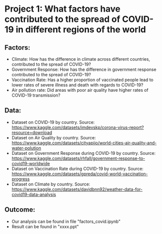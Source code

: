 # Project 1: What factors have contributed to the spread of COVID-19 in different regions of the world

## Factors:
- Climate: How has the difference in climate across different countries, contributed to the spread of COVID-19?
- Government Response: How has the difference in government response contributed to the spread of COVID-19?
- Vaccination Rate: Has a higher proportion of vaccinated people lead to lower rates of severe illness and death with regards to COVID-19?
- Air pollution rate: Did areas with poor air quality have higher rates of COVID-19 transmission?

## Data:
- Dataset on COVID-19 by country. Source: https://www.kaggle.com/datasets/imdevskp/corona-virus-report?resource=download
- Dataset on Air Quality by country. Source: https://www.kaggle.com/datasets/cityapiio/world-cities-air-quality-and-water-polution
- Dataset on Government Response during COVID-19 by country. Source: https://www.kaggle.com/datasets/rhfall/government-response-to-covid19-worldwide
- Dataset on Vaccination Rate during COVID-19 by country. Source: https://www.kaggle.com/datasets/gpreda/covid-world-vaccination-progress
- Dataset on Climate by country. Source: https://www.kaggle.com/datasets/davidbnn92/weather-data-for-covid19-data-analysis

## Outcome:
- Our analysis can be found in file "factors_covid.ipynb"
- Result can be found in "xxxx.ppt"
